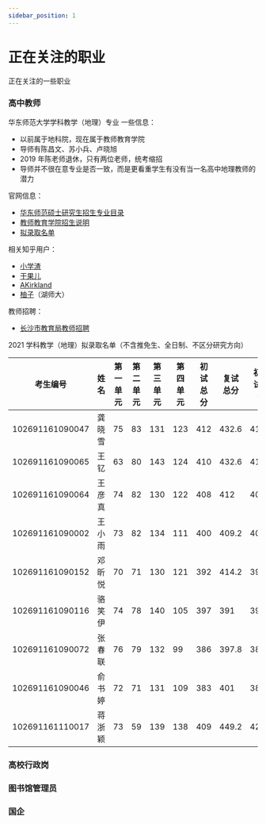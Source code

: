 ```yaml
---
sidebar_position: 1
---
```


# 正在关注的职业

正在关注的一些职业

### 高中教师

华东师范大学学科教学（地理）专业
一些信息：

- 以前属于地科院，现在属于教师教育学院
- 导师有陈昌文、苏小兵、卢晓旭
- 2019 年陈老师退休，只有两位老师，统考缩招
- 导师并不很在意专业是否一致，而是更看重学生有没有当一名高中地理教师的潜力

官网信息：

- [华东师范硕士研究生招生专业目录](https://yjszs.ecnu.edu.cn/system/sszszyml_list.asp)
- [教师教育学院招生说明](https://yjszs.ecnu.edu.cn/system/sszyml_list.asp?zydm=045110&zsnd=2021&yxdm=147)
- [拟录取名单](https://yjszs.ecnu.edu.cn/system/sslqmd_list.asp?yxid=161)

相关知乎用户：

- [小学渣](https://www.zhihu.com/people/gu-shi-he-ni-17)
- [干果儿](https://www.zhihu.com/people/xiao-er-er-65-68)
- [AKirkland](https://www.zhihu.com/people/akirkland)
- [柚子](https://www.zhihu.com/people/huang-run-zhao-6)（湖师大）

教师招聘：

- [长沙市教育局教师招聘](http://jyj.changsha.gov.cn/zfxxgk/fdzdgk/jszp/)

2021 学科教学（地理）拟录取名单（不含推免生、全日制、不区分研究方向）

| **考生编号**    | **姓名** | **第一单元** | **第二单元** | **第三单元** | **第四单元** | **初试总分** | **复试总分** | **初复试总分** |
| --------------- | -------- | ------------ | ------------ | ------------ | ------------ | ------------ | ------------ | -------------- |
| 102691161090047 | 龚晓雪   | 75           | 83           | 131          | 123          | 412          | 432.6        | 418.2          |
| 102691161090065 | 王钇     | 63           | 80           | 143          | 124          | 410          | 432.6        | 416.8          |
| 102691161090064 | 王彦真   | 74           | 82           | 130          | 122          | 408          | 412          | 409.2          |
| 102691161090002 | 王小雨   | 73           | 82           | 134          | 111          | 400          | 409.2        | 402.8          |
| 102691161090152 | 邓昕悦   | 70           | 71           | 130          | 121          | 392          | 414.2        | 398.7          |
| 102691161090116 | 骆笑伊   | 74           | 78           | 140          | 105          | 397          | 391          | 395.2          |
| 102691161090072 | 张春联   | 76           | 79           | 132          | 99           | 386          | 397.8        | 389.5          |
| 102691161090046 | 俞书婷   | 72           | 71           | 131          | 109          | 383          | 401          | 388.4          |
| 102691161110017 | 蒋浙颖   | 73           | 59           | 139          | 138          | 409          | 449.2        | 421.1          |

### 高校行政岗

### 图书馆管理员

### 国企
